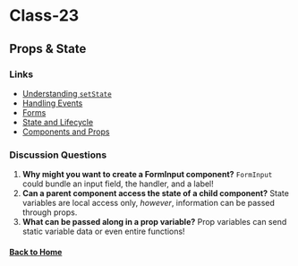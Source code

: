 # Class-23
## Props & State

### Links
- [Understanding `setState`](https://css-tricks.com/understanding-react-setstate/)
- [Handling Events](https://reactjs.org/docs/handling-events.html)
- [Forms](https://reactjs.org/docs/forms.html)
- [State and Lifecycle](https://reactjs.org/docs/state-and-lifecycle.html)
- [Components and Props](https://reactjs.org/docs/components-and-props.html)


### Discussion Questions
1. **Why might you want to create a FormInput component?** `FormInput` could bundle an input field, the handler, and a label!
2. **Can a parent component access the state of a child component?** State variables are local access only, _however_, information can be passed through props. 
3. **What can be passed along in a prop variable?** Prop variables can send static variable data or even entire functions!


#### [Back to Home](README.md)